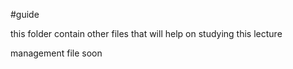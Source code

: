 #guide

this folder contain other files that will help on studying this lecture

management file soon